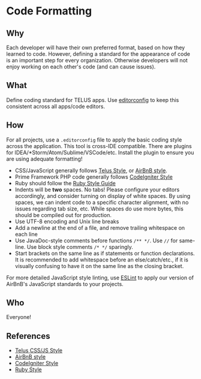 # Code Formatting

## Why

Each developer will have their own preferred format, based on how they learned to code. However, defining a standard for the appearance of code is an important step for every organization. Otherwise developers will not enjoy working on each other's code (and can cause issues).

## What

Define coding standard for TELUS apps. Use [editorconfig](http://editorconfig.org/) to keep this consistent across all apps/code editors.

## How

For all projects, use a `.editorconfig` file to apply the basic coding style across the application. This tool is cross-IDE compatible. There are plugins for IDEA/*Storm/Atom/Sublime/VSCode/etc. Install the plugin to ensure you are using adequate formatting!

- CSS/JavaScript generally follows [Telus Style](https://drive.google.com/file/d/0B3daSGWx0ziOWHhscTluZjdIZUk/edit?usp=sharing), or [AirBnB style](https://github.com/airbnb/javascript).
- Prime Framework PHP code generally follows [CodeIgniter Style](http://ellislab.com/codeigniter/user-guide/general/styleguide.html)
- Ruby should follow the [Ruby Style Guide](https://github.com/bbatsov/ruby-style-guide)
- Indents will be **two** spaces. No tabs! Please configure your editors accordingly, and consider turning on display of white spaces. By using spaces, we can indent code to a specific character alignment, with no issues regarding tab size, etc. While spaces do use more bytes, this should be compiled out for production.
- Use UTF-8 encoding and Unix line breaks
- Add a newline at the end of a file, and remove trailing whitespace on each line
- Use JavaDoc-style comments before functions `/** */`. Use `//` for same-line. Use block style comments `/* */` sparingly.
- Start brackets on the same line as if statements or function declarations. It is recommended to add whitespace before an else/catch/etc., if it is visually confusing to have it on the same line as the closing bracket.

For more detailed JavaScript style linting, use [ESLint](eslint.md) to apply our version of AirBnB's JavaScript standards to your projects.

## Who

Everyone!

## References

- [Telus CSS/JS Style](https://drive.google.com/file/d/0B3daSGWx0ziOWHhscTluZjdIZUk/edit?usp=sharing)
- [AirBnB style](https://github.com/airbnb/javascript)
- [CodeIgniter Style](http://ellislab.com/codeigniter/user-guide/general/styleguide.html)
- [Ruby Style](https://github.com/bbatsov/ruby-style-guide)
